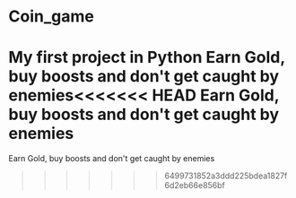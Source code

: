 # Coin_game
My first project in Python
Earn Gold, buy boosts and don't get caught by enemies<<<<<<< HEAD
Earn Gold, buy boosts and don't get caught by enemies
=======
Earn Gold, buy boosts and don't get caught by enemies
>>>>>>> 6499731852a3ddd225bdea1827f6d2eb66e856bf
